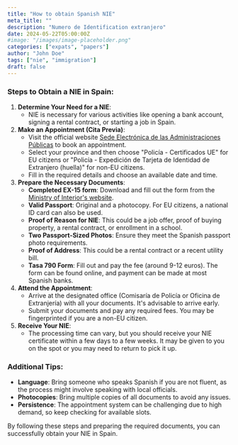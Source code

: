 ```yaml
---
title: "How to obtain Spanish NIE"
meta_title: ""
description: "Numero de Identification extranjero"
date: 2024-05-22T05:00:00Z
#image: "/images/image-placeholder.png"
categories: ["expats", "papers"]
author: "John Doe"
tags: ["nie", "immigration"]
draft: false
---
```


### Steps to Obtain a NIE in Spain:

1. **Determine Your Need for a NIE**:
   - NIE is necessary for various activities like opening a bank account, signing a rental contract, or starting a job in Spain.
2. **Make an Appointment (Cita Previa)**:
   - Visit the official website [Sede Electrónica de las Administraciones Públicas](https://sede.administracionespublicas.gob.es/icpplus/index.html) to book an appointment.
   - Select your province and then choose "Policía - Certificados UE" for EU citizens or "Policía - Expedición de Tarjeta de Identidad de Extranjero (huella)" for non-EU citizens.
   - Fill in the required details and choose an available date and time.
3. **Prepare the Necessary Documents**:
   - **Completed EX-15 form**: Download and fill out the form from the [Ministry of Interior's website](https://extranjeros.inclusion.gob.es/es/ModelosSolicitudes/Mod_solicitudes2/).
   - **Valid Passport**: Original and a photocopy. For EU citizens, a national ID card can also be used.
   - **Proof of Reason for NIE**: This could be a job offer, proof of buying property, a rental contract, or enrollment in a school.
   - **Two Passport-Sized Photos**: Ensure they meet the Spanish passport photo requirements.
   - **Proof of Address**: This could be a rental contract or a recent utility bill.
   - **Tasa 790 Form**: Fill out and pay the fee (around 9-12 euros). The form can be found online, and payment can be made at most Spanish banks.
4. **Attend the Appointment**:
   - Arrive at the designated office (Comisaría de Policía or Oficina de Extranjería) with all your documents. It's advisable to arrive early.
   - Submit your documents and pay any required fees. You may be fingerprinted if you are a non-EU citizen.
5. **Receive Your NIE**:
   - The processing time can vary, but you should receive your NIE certificate within a few days to a few weeks. It may be given to you on the spot or you may need to return to pick it up.

### Additional Tips:

- **Language**: Bring someone who speaks Spanish if you are not fluent, as the process might involve speaking with local officials.
- **Photocopies**: Bring multiple copies of all documents to avoid any issues.
- **Persistence**: The appointment system can be challenging due to high demand, so keep checking for available slots.

By following these steps and preparing the required documents, you can successfully obtain your NIE in Spain.
